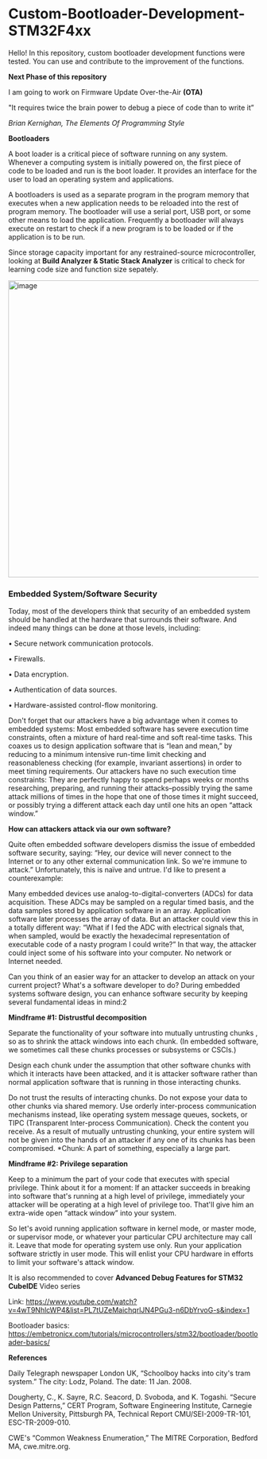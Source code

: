 # Custom-Bootloader-Development-STM32F4xx
Hello! 
In this repository, custom bootloader development functions were tested.
You can use and contribute to the improvement of the functions.

**Next Phase of this repository**

I am going to work on Firmware Update Over-the-Air **(OTA)**

"It requires twice the brain power to debug a piece of code than to write it”

_Brian Kernighan, The Elements Of Programming Style_


**Bootloaders**

A boot loader is a critical piece of software running on any system. Whenever a computing system is initially powered on, the first piece of code to be loaded and run is the boot loader. It provides an interface for the user to load an operating system and applications.

A bootloaders is used as a separate program in the program memory that executes when a new application needs to be reloaded into the rest of program memory. 
The bootloader will use a serial port, USB port, or some other means to load the application. 
Frequently a bootloader will always execute on restart to check if a new program is to be loaded or if the application is to be run.

Since storage capacity important for any restrained-source microcontroller, looking at **Build Analyzer & Static Stack Analyzer** is 
critical to check for learning code size and function size sepately.

<img width="597" alt="image" src="https://user-images.githubusercontent.com/43001724/169756637-6648494f-6481-49cc-82ef-bcae57d05566.png">

### Embedded System/Software Security

Today, most of the developers think that security of an embedded system should be handled at the hardware that surrounds their software. And indeed many things can be done at those levels, including:

•    Secure network communication protocols.

•    Firewalls.

•    Data encryption.

•    Authentication of data sources.

•    Hardware-assisted control-flow monitoring.

Don't forget that our attackers have a big advantage when it comes to embedded systems: Most embedded software has severe execution time constraints, often a mixture of hard real-time and soft real-time tasks. This coaxes us to design application software that is “lean and mean,” by reducing to a minimum intensive run-time limit checking and reasonableness checking (for example, invariant assertions) in order to meet timing requirements. Our attackers have no such execution time constraints: They are perfectly happy to spend perhaps weeks or months researching, preparing, and running their attacks–possibly trying the same attack millions of times in the hope that one of those times it might succeed, or possibly trying a different attack each day until one hits an open “attack window.”

**How can attackers attack via our own software?**

Quite often embedded software developers dismiss the issue of embedded software security, saying: “Hey, our device will never connect to the Internet or to any other external communication link. So we're immune to attack.” Unfortunately, this is naïve and untrue. I'd like to present a counterexample:

Many embedded devices use analog-to-digital-converters (ADCs) for data acquisition. These ADCs may be sampled on a regular timed basis, and the data samples stored by application software in an array. Application software later processes the array of data. But an attacker could view this in a totally different way: “What if I fed the ADC with electrical signals that, when sampled, would be exactly the hexadecimal representation of executable code of a nasty program I could write?” In that way, the attacker could inject some of his software into your computer. No network or Internet needed.

Can you think of an easier way for an attacker to develop an attack on your current project?
What's a software developer to do?
During embedded systems software design, you can enhance software security by keeping several fundamental ideas in mind:2

**Mindframe #1: Distrustful decomposition**

Separate the functionality of your software into mutually untrusting chunks , so as to shrink the attack windows into each chunk. (In embedded software, we sometimes call these chunks processes or subsystems or CSCIs.)

Design each chunk under the assumption that other software chunks with which it interacts have been attacked, and it is attacker software rather than normal application software that is running in those interacting chunks. 

Do not trust the results of interacting chunks. Do not expose your data to other chunks via shared memory. Use orderly inter-process communication mechanisms instead, like operating system message queues, sockets, or TIPC (Transparent Inter-process Communication). Check the content you receive. As a result of mutually untrusting chunking, your entire system will not be given into the hands of an attacker if any one of its chunks has been compromised.
*Chunk: A part of something, especially a large part.

**Mindframe #2: Privilege separation**

Keep to a minimum the part of your code that executes with special privilege.
Think about it for a moment: If an attacker succeeds in breaking into software that's running at a high level of privilege, immediately your attacker will be operating at a high level of privilege too. That'll give him an extra-wide open “attack window” into your system.

So let's avoid running application software in kernel mode, or master mode, or supervisor mode, or whatever your particular CPU architecture may call it. Leave that mode for operating system use only. Run your application software strictly in user mode. This will enlist your CPU hardware in efforts to limit your software's attack window.


It is also recommended to cover **Advanced Debug Features for STM32 CubeIDE** Video series

Link: https://www.youtube.com/watch?v=4wT9NhlcWP4&list=PL7tUZeMaichqrlJN4PGu3-n6DbYrvoG-s&index=1

Bootloader basics: https://embetronicx.com/tutorials/microcontrollers/stm32/bootloader/bootloader-basics/


**References**

Daily Telegraph newspaper London UK, “Schoolboy hacks into city's tram system.” The city: Lodz, Poland. The date: 11 Jan. 2008.

Dougherty, C., K. Sayre, R.C. Seacord, D. Svoboda, and K. Togashi. “Secure Design Patterns,” CERT Program, Software Engineering Institute, Carnegie Mellon University, Pittsburgh PA, Technical Report CMU/SEI-2009-TR-101, ESC-TR-2009-010.

CWE's “Common Weakness Enumeration,” The MITRE Corporation, Bedford MA, cwe.mitre.org.
